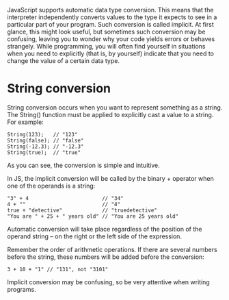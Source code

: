 JavaScript supports automatic data type conversion. This means that the interpreter independently converts values to the type it expects to see in a particular part of your program. Such conversion is called implicit. At first glance, this might look useful, but sometimes such conversion may be confusing, leaving you to wonder why your code yields errors or behaves strangely. While programming, you will often find yourself in situations when you need to explicitly (that is, by yourself) indicate that you need to change the value of a certain data type.

# String conversion
String conversion occurs when you want to represent something as a string. The String() function must be applied to explicitly cast a value to a string. For example:
```
String(123);   // "123"
String(false); // "false"
String(-12.3); // "-12.3"
String(true);  // "true"
```
As you can see, the conversion is simple and intuitive.

In JS, the implicit conversion will be called by the binary + operator when one of the operands is a string:
```
"3" + 4                        // "34"
4 + ""                         // "4"
true + "detective"             // "truedetective"
"You are " + 25 + " years old" // "You are 25 years old"
```

Automatic conversion will take place regardless of the position of the operand string – on the right or the left side of the expression.

Remember the order of arithmetic operations. If there are several numbers before the string, these numbers will be added before the conversion:
```
3 + 10 + "1" // "131", not "3101"
```

Implicit conversion may be confusing, so be very attentive when writing programs.
